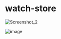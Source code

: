 ﻿# watch-store
 
![Screenshot_2](https://user-images.githubusercontent.com/86877145/181907670-bd9fe4eb-8a0f-417d-a3aa-5df1a12ee375.png)

![image](https://user-images.githubusercontent.com/86877145/182540563-f1754497-4ffb-4ecc-9015-f09961815005.png)

